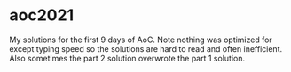 # aoc2021

My solutions for the first 9 days of AoC. Note nothing was optimized for except typing speed so the solutions are hard to read and often inefficient. Also sometimes the part 2 solution overwrote the part 1 solution.
